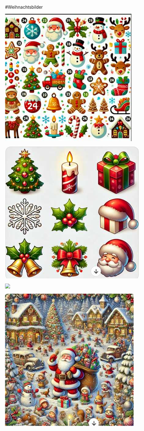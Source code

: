 #Weihnachtsbilder

![](../_bilder/BilderAdventskalender1.jpg)

![](../_bilder/BilderAdventskalender2.jpg)

![](../_bilder/Weihnnachtsmänner.jpg)

![](../_bilder/Wheinachtswimmelbild.jpg)
